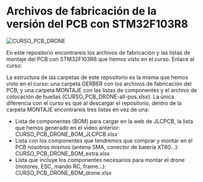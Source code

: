 # Archivos de fabricación de la versión del PCB con STM32F103R8

![CURSO_PCB_DRONE](https://user-images.githubusercontent.com/46316984/147926003-0ee57c10-4128-4631-8d31-6318b432b1ed.png)

En este repositorio encontrareis los archivos de fabricación y las listas de montaje del PCB con STM32F103R8 que hemos visto en el curso. Enlace al curso:

La estructura de las carpetas de este repositorio es la misma que hemos visto en el curso: una carpeta GERBER con los archivos de fabricación del PCB, y una carpeta MONTAJE con las listas de componentes y el archivo de colocación de huellas (CURSO_PCB_DRONE-all-pos.xlsx). La única diferencia con el curso es que al descargar el repositorio, dentro de la carpeta MONTAJE encontrareis tres listas en vez de una:

- Lista de componentes (BOM) para cargar en la web de JLCPCB, la lista que hemos generado en el vídeo anterior: CURSO_PCB_DRONE_BOM_JLCPCB.xlsx
- Lista con los componentes que tendremos que comprar y montar en el PCB nosotros mismos (antena SMA, conector de batería XT60...): CURSO_PCB_DRONE_BOM_extra.xlsx
- Lista que incluye los componentes necesarios para montar el drone (motores, ESC, mando RC, frame...): CURSO_PCB_DRONE_BOM_drone.xlsx
